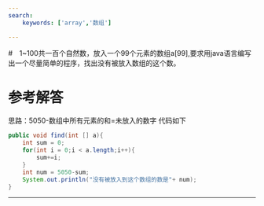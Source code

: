 ```yaml
---
search:
    keywords: ['array','数组']

---
```



#　1~100共一百个自然数，放入一个99个元素的数组a[99],要求用java语言编写出一个尽量简单的程序，找出没有被放入数组的这个数。

# 参考解答
思路：5050-数组中所有元素的和=未放入的数字
代码如下
```java
public void find(int [] a){
    int sum = 0;
    for(int i = 0;i < a.length;i++){
        sum+=i;
    } 
    int num = 5050-sum;
    System.out.println("没有被放入到这个数组的数是"+ num);
}
```

---
